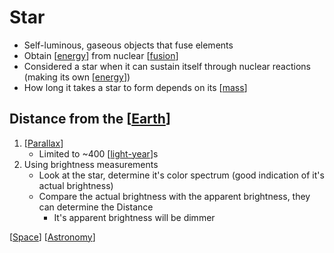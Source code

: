 # Star

- Self-luminous, gaseous objects that fuse elements
- Obtain [[energy]] from nuclear [[fusion]]
- Considered a star when it can sustain itself through  nuclear reactions (making its own [[energy]])
- How long it takes a star to form depends on its [[mass]]

## Distance from the [[Earth]]

1. [[Parallax]]
   - Limited to ~400 [[light-year]]s
2. Using brightness measurements
   - Look at the star, determine it's color spectrum (good indication of it's actual brightness)
   - Compare the actual brightness with the apparent brightness, they can determine the Distance
     - It's apparent brightness will be dimmer

[[Space]] [[Astronomy]]

[//begin]: # "Autogenerated link references for markdown compatibility"
[energy]: energy "Energy"
[fusion]: fusion "Fusion"
[mass]: mass "Mass"
[Earth]: earth "Earth 🜨"
[Parallax]: parallax "Parallax"
[light-year]: light-year "Light-year"
[Space]: space "Space"
[Astronomy]: astronomy "Astronomy"
[//end]: # "Autogenerated link references"
